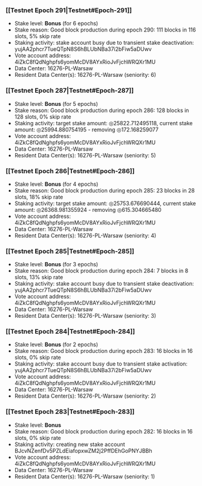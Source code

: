 ### [[Testnet Epoch 291|Testnet#Epoch-291]]
* Stake level: **Bonus** (for 6 epochs)
* Stake reason: Good block production during epoch 290: 111 blocks in 116 slots, 5% skip rate
* Staking activity: stake account busy due to transient stake deactivation: yujAA2phcr7TueQTpN8S6hBLUbNBa37i2bFiw5aDUwv
* Vote account address: 4iZkC8fQdNghpfs6yomMcDV8AYxRioJvFjchWRQXr1MU
* Data Center: 16276-PL-Warsaw
* Resident Data Center(s): 16276-PL-Warsaw (seniority: 6)
### [[Testnet Epoch 287|Testnet#Epoch-287]]
* Stake level: **Bonus** (for 5 epochs)
* Stake reason: Good block production during epoch 286: 128 blocks in 128 slots, 0% skip rate
* Staking activity: target stake amount: ◎25822.712495118, current stake amount: ◎25994.880754195 - removing ◎172.168259077
* Vote account address: 4iZkC8fQdNghpfs6yomMcDV8AYxRioJvFjchWRQXr1MU
* Data Center: 16276-PL-Warsaw
* Resident Data Center(s): 16276-PL-Warsaw (seniority: 5)
### [[Testnet Epoch 286|Testnet#Epoch-286]]
* Stake level: **Bonus** (for 4 epochs)
* Stake reason: Good block production during epoch 285: 23 blocks in 28 slots, 18% skip rate
* Staking activity: target stake amount: ◎25753.676690444, current stake amount: ◎26368.981355924 - removing ◎615.304665480
* Vote account address: 4iZkC8fQdNghpfs6yomMcDV8AYxRioJvFjchWRQXr1MU
* Data Center: 16276-PL-Warsaw
* Resident Data Center(s): 16276-PL-Warsaw (seniority: 4)
### [[Testnet Epoch 285|Testnet#Epoch-285]]
* Stake level: **Bonus** (for 3 epochs)
* Stake reason: Good block production during epoch 284: 7 blocks in 8 slots, 13% skip rate
* Staking activity: stake account busy due to transient stake deactivation: yujAA2phcr7TueQTpN8S6hBLUbNBa37i2bFiw5aDUwv
* Vote account address: 4iZkC8fQdNghpfs6yomMcDV8AYxRioJvFjchWRQXr1MU
* Data Center: 16276-PL-Warsaw
* Resident Data Center(s): 16276-PL-Warsaw (seniority: 3)
### [[Testnet Epoch 284|Testnet#Epoch-284]]
* Stake level: **Bonus** (for 2 epochs)
* Stake reason: Good block production during epoch 283: 16 blocks in 16 slots, 0% skip rate
* Staking activity: stake account busy due to transient stake activation: yujAA2phcr7TueQTpN8S6hBLUbNBa37i2bFiw5aDUwv
* Vote account address: 4iZkC8fQdNghpfs6yomMcDV8AYxRioJvFjchWRQXr1MU
* Data Center: 16276-PL-Warsaw
* Resident Data Center(s): 16276-PL-Warsaw (seniority: 2)
### [[Testnet Epoch 283|Testnet#Epoch-283]]
* Stake level: **Bonus**
* Stake reason: Good block production during epoch 282: 16 blocks in 16 slots, 0% skip rate
* Staking activity: creating new stake account BJcvNZenfDv5PZLdEiafopxwZM2j2PffDEhGoPNYJBBh
* Vote account address: 4iZkC8fQdNghpfs6yomMcDV8AYxRioJvFjchWRQXr1MU
* Data Center: 16276-PL-Warsaw
* Resident Data Center(s): 16276-PL-Warsaw (seniority: 1)
